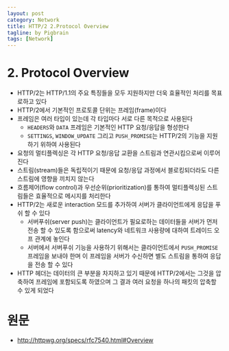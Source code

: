 ```yaml
---
layout: post
category: Network
title: HTTP/2 2.Protocol Overview
tagline: by Pigbrain
tags: [Network]
---
```


<!--more-->
  
# 2. Protocol Overview 
* HTTP/2는 HTTP/1.1의 주요 특징들을 모두 지원하지만 더욱 효율적인 처리를 목표로하고 있다  
* HTTP/2에서 기본적인 프로토콜 단위는 프레임(frame)이다  
* 프레임은 여러 타입이 있는데 각 타입마다 서로 다른 목적으로 사용된다  
	* `HEADERS`와 `DATA` 프레임은 기본적인 HTTP 요청/응답을 형성한다  
	* `SETTINGS`, `WINDOW_UPDATE` 그리고 `PUSH_PROMISE`는 HTTP/2의 기능을 지원하기 위하여 사용된다  
* 요청의 멀티플렉싱은 각 HTTP 요청/응답 교환을 스트림과 연관시킴으로써 이루어진다  
* 스트림(stream)들은 독립적이기 때문에 요청/응답 과정에서 블로킹되더라도 다른 스트림에 영향을 끼치지 않는다  
* 흐름제어(flow control)과 우선순위(prioritization)를 통하여 멀티플렉싱된 스트림들은 효율적으로 메시지를 처리한다  
* HTTP/2는 새로운 interaction 모드를 추가하여 서버가 클라이언트에게 응답을 푸쉬 할 수 있다  
	* 서버푸쉬(server push)는  클라이언트가 필요로하는 데이터들을 서버가 먼저  전송 할 수 있도록 함으로써 latency와 네트워크 사용량에 대하여 트레이드 오프 관계에 놓인다   
	* 서버에서 서버푸쉬 기능을 사용하기 위해서는 클라이언트에서 `PUSH_PROMISE`프레임을 보내야 한며 이 프레임을 서버가 수신하면 별도 스트림을 통하여 응답을 전송 할 수 있다  
* HTTP 헤더는 데이터의 큰 부분을 차지하고 있기 때문에 HTTP/2에서는 그것을 압축하여 프레임에 포함되도록 하였으며 그 결과 여러 요청을 하나의 패킷의 압축할 수 있게 되었다    
	
	
# 원문   
* http://httpwg.org/specs/rfc7540.html#Overview